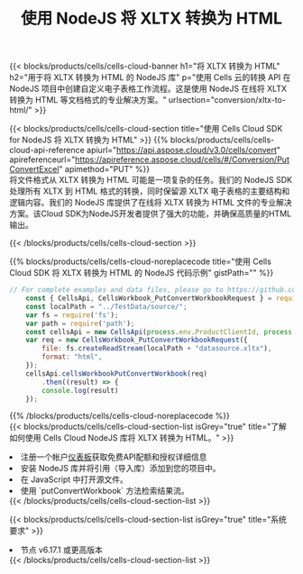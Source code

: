 ﻿---
title: 使用 NodeJS 将 XLTX 转换为 HTML
description: 利用Aspose.Cells Cloud SDK for NodeJS将XLTX格式文件转换为HTML格式文件。
kwords: Excel, Convert XLTX to HTML, REST, NodeJS
howto: How to convert XLTX to HTML using Aspose.Cells Cloud NodeJS library.
---
{{< blocks/products/cells/cells-cloud-banner h1="将 XLTX 转换为 HTML" h2="用于将 XLTX 转换为 HTML 的 NodeJS 库" p="使用 Cells 云的转换 API 在 NodeJS 项目中创建自定义电子表格工作流程。这是使用 NodeJS 在线将 XLTX 转换为 HTML 等文档格式的专业解决方案。" urlsection="conversion/xltx-to-html/" >}}

{{< blocks/products/cells/cells-cloud-section title="使用 Cells Cloud SDK for NodeJS 将 XLTX 转换为 HTML" >}}
{{% blocks/products/cells/cells-cloud-api-reference apiurl="https://api.aspose.cloud/v3.0/cells/convert" apireferenceurl="https://apireference.aspose.cloud/cells/#/Conversion/PutConvertExcel" apimethod="PUT" %}}
<br/>
将文件格式从 XLTX 转换为 HTML 可能是一项复杂的任务。我们的 NodeJS SDK 处理所有 XLTX 到 HTML 格式的转换，同时保留源 XLTX 电子表格的主要结构和逻辑内容。我们的 NodeJS 库提供了在线将 XLTX 转换为 HTML 文件的专业解决方案。该Cloud SDK为NodeJS开发者提供了强大的功能，并确保高质量的HTML输出。

{{< /blocks/products/cells/cells-cloud-section >}}

{{% blocks/products/cells/cells-cloud-noreplacecode title="使用 Cells Cloud SDK 将 XLTX 转换为 HTML 的 NodeJS 代码示例" gistPath="" %}}
 
```js
// For complete examples and data files, please go to https://github.com/aspose-cells-cloud/aspose-cells-cloud-node/
    const { CellsApi, CellsWorkbook_PutConvertWorkbookRequest } = require("asposecellscloud");
    const localPath = "../TestData/source/";
    var fs = require('fs');
    var path = require('path');
    const cellsApi = new CellsApi(process.env.ProductClientId, process.env.ProductClientSecret);
    var req = new CellsWorkbook_PutConvertWorkbookRequest({
        file: fs.createReadStream(localPath + "datasource.xltx"),
        format: "html",
    });
    cellsApi.cellsWorkbookPutConvertWorkbook(req)
        .then((result) => {
        console.log(result)
    });
```
 
{{% /blocks/products/cells/cells-cloud-noreplacecode %}}
<br/>
{{< blocks/products/cells/cells-cloud-section-list isGrey="true" title="了解如何使用 Cells Cloud NodeJS 库将 XLTX 转换为 HTML。" >}}
<li>注册一个帐户<a href="https://dashboard.aspose.cloud/">仪表板</a>获取免费API配额和授权详细信息</li>
<li>安装 NodeJS 库并将引用（导入库）添加到您的项目中。</li>
<li>在 JavaScript 中打开源文件。</li>
<li>使用 `putConvertWorkbook` 方法检索结果流。</li>
{{< /blocks/products/cells/cells-cloud-section-list >}}

{{< blocks/products/cells/cells-cloud-section-list isGrey="true" title="系统要求" >}}
<li>节点 v6.17.1 或更高版本</li>
{{< /blocks/products/cells/cells-cloud-section-list >}}
